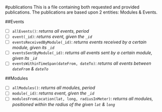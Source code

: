 #publications
This is a file containing both requested and provided publications. The publications are based upon 2 entities: Modules & Events.

##Events
* [ ] `allEvents()`: *returns all events, period*
* [ ] `event(_id)`: *returns event, given the `_id`*
* [ ] `eventsReceivedByModule(_id)`: *returns events received by a certain module, given its `_id`*
* [ ] `eventsSentByModule(_id)`: *returns all events sent by a certain module, given its `_id`*
* [ ] `eventsWithinTimeSpan(dateFrom, dateTo)`: *returns all events between `dateFrom` & `dateTo`*

##Modules
* [ ] `allModules()`: *returns all modules, period*
* [ ] `module(_id)`: *returns event, given the `_id`*
* [ ] `modulesFromLocation(lat, long, radiusInMeter)`: *returns all modules, positioned within the radius of the given `lat` & `long`*
